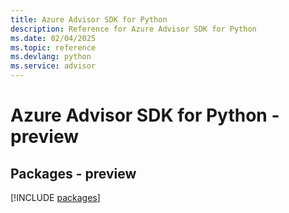 ```yaml
---
title: Azure Advisor SDK for Python
description: Reference for Azure Advisor SDK for Python
ms.date: 02/04/2025
ms.topic: reference
ms.devlang: python
ms.service: advisor
---
```

# Azure Advisor SDK for Python - preview
## Packages - preview
[!INCLUDE [packages](advisor-index.md)]